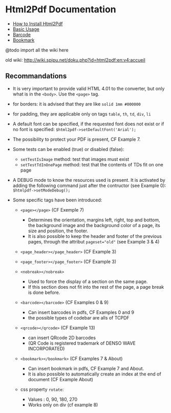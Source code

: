 # Html2Pdf Documentation

  * [How to Install Html2Pdf](./install.md)
  * [Basic Usage](./basic.md)
  * [Barcode](./barcode.md)
  * [Bookmark](./bookmark.md)

@todo import all the wiki here

old wiki: http://wiki.spipu.net/doku.php?id=html2pdf:en:v4:accueil

## Recommandations
   
  * It is very important to provide valid HTML 4.01 to the converter, but only what is in the `<body>`. Use the `<page>` tag. 
  * for borders: it is advised that they are like `solid 1mm #000000`
  * for padding, they are applicable only on tags `table`, `th`, `td`, `div`, `li`
  * A default font can be specified, if the requested font does not exist or if no font is specified: `$html2pdf->setDefaultFont('Arial');`
  * The possibility to protect your PDF is present, CF Example 7.
  * Some tests can be enabled (true) or disabled (false):
  
     * `setTestIsImage` method:      test that images must exist
     * `setTestTdInOnePage` method:  test that the contents of TDs fit on one page

  * A DEBUG mode to know the resources used is present. It is activated by adding the following command just after the contructor (see Example 0): `$htmlpdf->setModeDebug();`
  * Some specific tags have been introduced:
  
     * `<page></page>`  (CF Exemple 7)
    
        * Determines the orientation, margins left, right, top and bottom, the background image and the background color of a page, its size and position, the footer.
        * It is also possible to keep the header and footer of the previous pages, through the attribut `pageset="old"` (see Example 3 & 4)

     * `<page_header></page_header>` (CF Example 3)
     * `<page_footer></page_footer>` (CF Example 3)
     * `<nobreak></nobreak>`
    
        * Used to force the display of a section on the same page.
        * If this section does not fit into the rest of the page, a page break is done before.

     * `<barcode></barcode>`  (CF Examples 0 & 9)
    
        * Can insert barcodes in pdfs, CF Examples 0 and 9
        * the possible types of codebar are alls of TCPDF

     * `<qrcode></qrcode>` (CF Example 13)
    
        * can insert QRcode 2D barcodes
        * (QR Code is registered trademark of DENSO WAVE INCORPORATED)

     * `<bookmark></bookmark>` (CF Examples 7 & About)
    
        * Can insert bookmark in pdfs, CF Example 7 and About.
        * It is also possible to automatically create an index at the end of document (CF Example About)

     * css property `rotate`:
    
        * Values : 0, 90, 180, 270
        * Works only on div (cf example 8)
